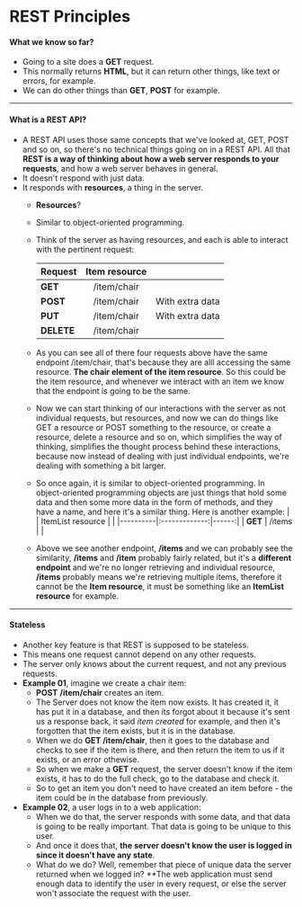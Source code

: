 # REST Principles
#### What we know so far?
* Going to a site does a **GET** request.
* This normally returns **HTML**, but it can return other
things, like text or errors, for example.
* We can do other things than **GET**, **POST** for example.
---
#### What is a REST API?
* A REST API uses those same concepts that we've looked at, GET, POST and so on, so there's no technical things going on in a REST API. All that **REST is a way of thinking about how a web server responds to your requests**, and how a web server behaves in general.
* It doesn't respond with just data.
* It responds with **resources**, a thing in the server.
    * **Resources**?
    * Similar to object-oriented programming. 
    * Think of the server as having resources, and each is able to interact with the pertinent request:  
    
        |  Request  |     Item resource     |   |
        |----------|:-------------:|------:|
        | **GET** |  /item/chair |  |
        | **POST** |    /item/chair  |  With extra data  |
        | **PUT** | /item/chair |   With extra data  |  
        | **DELETE** | /item/chair |     | 
    * As you can see all of there four requests above have the same endpoint /item/chair, that's because they are alll accessing the same resource. **The chair element of the item resource**. So this could be the item resource, and whenever we interact with an item we know that the endpoint is going to be the same.
    * Now we can start thinking of our interactions with the server as not individual requests, but resources, and now we can do things like GET a resource or POST something to the resource, or create a resource, delete a resource and so on, which simplifies the way of thinking, simplifies the thought process behind these interactions, because now instead of dealing with just individual endpoints, we're dealing with something a bit larger.
    * So once again, it is similar to object-oriented programming. In object-oriented programming objects are just things that hold some data and then some more data in the form of methods, and they have a name, and here it's a similar thing. Here is another example:
        |    |   ItemList resource       |   |
        |----------|:-------------:|------:|
        | **GET** |  /items |  |
    * Above we see another endpoint, **/items** and we can probably see the similarity, **/items** and **/item** probably fairly related, but it's a **different endpoint** and we're no longer retrieving and individual resource, **/items** probably means we're retrieving multiple items, therefore it cannot be the **Item resource**, it must be something like an **ItemList resource** for example.
---
#### Stateless
* Another key feature is that REST is supposed to be stateless.
* This means one request cannot depend on any other requests.
* The server only knows about the current request, and not any previous requests.
* **Example 01**, imagine we create a chair item:
    * **POST** **/item/chair** creates an item.
    * The Server does not know the item now exists. It has created it, it has put it in a database, and then its forgot about it because it's sent us a response back, it said *item created* for example, and then it's forgotten that the item exists, but it is in the database.
    * When we do **GET /item/chair**, then it goes to the database and checks to see if the item is there, and then return the item to us if it exists, or an error othewise.
    * So when we make a **GET** request, the server doesn't know if the item exists, it has to do the full check, go to the database and check it.
    * So to get an item you don't need to have created an item before - the item could be in the database from previously.
* **Example 02**, a user logs in to a web application:
    * When we do that, the server responds with some data, and that data is going to be really important. That data is going to be unique to this user.
    * And once it does that, **the server doesn't know the user is logged in since it doesn't have any state**.
    * What do we do? Well, remember that piece of unique data the server returned when we logged in? **The web application must send enough data to identify the user in every request, or else the server won't associate the request with the user.